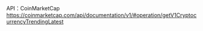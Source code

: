 API：CoinMarketCap
https://coinmarketcap.com/api/documentation/v1/#operation/getV1CryptocurrencyTrendingLatest
